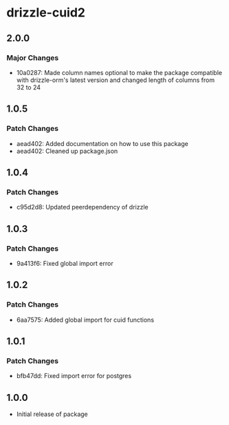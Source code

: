 # drizzle-cuid2

## 2.0.0

### Major Changes

- 10a0287: Made column names optional to make the package compatible with drizzle-orm's latest version and changed length of columns from 32 to 24

## 1.0.5

### Patch Changes

- aead402: Added documentation on how to use this package
- aead402: Cleaned up package.json

## 1.0.4

### Patch Changes

- c95d2d8: Updated peerdependency of drizzle

## 1.0.3

### Patch Changes

- 9a413f6: Fixed global import error

## 1.0.2

### Patch Changes

- 6aa7575: Added global import for cuid functions

## 1.0.1

### Patch Changes

- bfb47dd: Fixed import error for postgres

## 1.0.0

- Initial release of package
